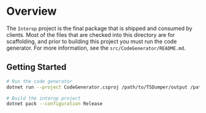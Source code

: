 # Overview

The `Interop` project is the final package that is shipped and consumed by clients. Most of the files that are checked into this directory are for scaffolding, and prior to building this project you must run the code generator. For more information, see the `src/CodeGenerator/README.md`.

## Getting Started

```bash
# Run the code generator
dotnet run --project CodeGenerator.csproj /path/to/TSDumper/output /path/to/Interop/Generated

# Build the interop project
dotnet pack --configuration Release
```
